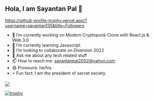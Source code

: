 ## Hola, I am Sayantan Pal 👋

https://github-profile-trophy.vercel.app/?username=sayantan135&title=Followers

- 🔭 I’m currently working on Modern Cryptopunk Clone with React.js & Web 3.0
- 🌱 I’m currently learning Javascript
- 👯 I’m looking to collaborate on Diversion 2022
- 💬 Ask me about any tech related stuff
- 📫 How to reach me: sayantanpal2002@yahoo.com 
- 😄 Pronouns: he/his
- ⚡ Fun fact: I am the president of secret society.

<image src = "https://github-readme-stats.vercel.app/api?username=sayantan135&&show_icons=true&title_color=ffffff&icon_color=bb2acf&text_color=daf7dc&bg_color=151515">

[![trophy](https://github-profile-trophy.vercel.app/?username=sayantan135)](https://github.com/ryo-ma/github-profile-trophy)
  
  
  
  
